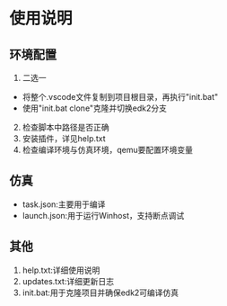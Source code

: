# 使用说明
## 环境配置
1. 二选一
  - 将整个.vscode文件复制到项目根目录，再执行"init.bat"
  - 使用"init.bat clone"克隆并切换edk2分支
2. 检查脚本中路径是否正确
3. 安装插件，详见help.txt
4. 检查编译环境与仿真环境，qemu要配置环境变量
## 仿真
- task.json:主要用于编译
- launch.json:用于运行Winhost，支持断点调试
## 其他
1. help.txt:详细使用说明
2. updates.txt:详细更新日志
3. init.bat:用于克隆项目并确保edk2可编译仿真